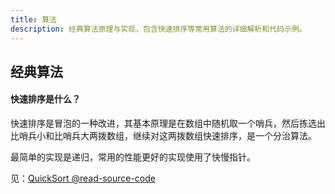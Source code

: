 ```yaml
---
title: 算法
description: 经典算法原理与实现，包含快速排序等常用算法的详细解析和代码示例。
---
```



## 经典算法

#### 快速排序是什么？

快速排序是冒泡的一种改进，其基本原理是在数组中随机取一个哨兵，然后拣选出比哨兵小和比哨兵大两拨数组，继续对这两拨数组快速排序，是一个分治算法。

最简单的实现是递归，常用的性能更好的实现使用了快慢指针。

见：[QuickSort @read-source-code](https://github.com/Lionad-Morotar/read-source-code/blob/master/algorithm/quicksort.js)

